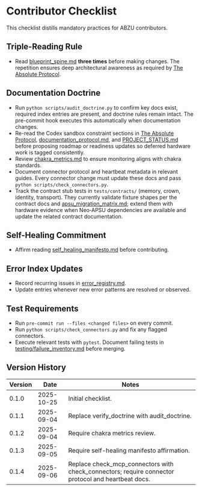 # Contributor Checklist

This checklist distills mandatory practices for ABZU contributors.

## Triple-Reading Rule
- Read [blueprint_spine.md](blueprint_spine.md) **three times** before making changes. The repetition ensures deep architectural awareness as required by [The Absolute Protocol](The_Absolute_Protocol.md).

## Documentation Doctrine
- Run `python scripts/audit_doctrine.py` to confirm key docs exist, required index entries are present, and doctrine rules remain intact. The pre-commit hook executes this automatically when documentation changes.
- Re-read the Codex sandbox constraint sections in [The Absolute Protocol](The_Absolute_Protocol.md#codex-sandbox-constraints), [documentation_protocol.md](documentation_protocol.md#codex-sandbox-constraints), and [PROJECT_STATUS.md](PROJECT_STATUS.md#codex-sandbox-constraints) before proposing roadmap or readiness updates so deferred hardware work is tagged consistently.
- Review [chakra_metrics.md](chakra_metrics.md) to ensure monitoring aligns with chakra standards.
- Document connector protocol and heartbeat metadata in relevant guides. Every connector change must update these docs and pass `python scripts/check_connectors.py`.
- Track the contract stub tests in `tests/contracts/` (memory, crown, identity, transport). They currently validate fixture shapes per the contract docs and [apsu_migration_matrix.md](apsu_migration_matrix.md); extend them with hardware evidence when Neo‑APSU dependencies are available and update the related contract documentation.

## Self-Healing Commitment
- Affirm reading [self_healing_manifesto.md](self_healing_manifesto.md) before contributing.

## Error Index Updates
- Record recurring issues in [error_registry.md](error_registry.md).
- Update entries whenever new error patterns are resolved or observed.

## Test Requirements
- Run `pre-commit run --files <changed files>` on every commit.
- Run `python scripts/check_connectors.py` and fix any flagged connectors.
- Execute relevant tests with `pytest`. Document failing tests in [testing/failure_inventory.md](testing/failure_inventory.md) before merging.

## Version History
| Version | Date | Notes |
|---------|------|-------|
| 0.1.0 | 2025-10-25 | Initial checklist. |
| 0.1.1 | 2025-09-04 | Replace verify_doctrine with audit_doctrine. |
| 0.1.2 | 2025-09-04 | Require chakra metrics review. |
| 0.1.3 | 2025-09-05 | Require self-healing manifesto affirmation. |
| 0.1.4 | 2025-09-06 | Replace check_mcp_connectors with check_connectors; require connector protocol and heartbeat docs. |
